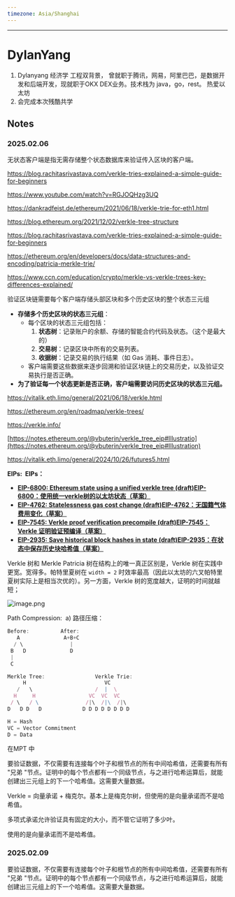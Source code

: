 ```yaml
---
timezone: Asia/Shanghai
---
```

---

# DylanYang

1. Dylanyang 经济学 工程双背景， 曾就职于腾讯，网易，阿里巴巴，是数据开发和后端开发，现就职于OKX DEX业务。技术栈为 java，go，rest。 热爱以太坊 
2. 会完成本次残酷共学

## Notes

<!-- Content_START -->

### 2025.02.06

无状态客户端是指无需存储整个状态数据库来验证传入区块的客户端。

https://blog.rachitasrivastava.com/verkle-tries-explained-a-simple-guide-for-beginners

https://www.youtube.com/watch?v=RGJOQHzg3UQ

https://dankradfeist.de/ethereum/2021/06/18/verkle-trie-for-eth1.html

https://blog.ethereum.org/2021/12/02/verkle-tree-structure

https://blog.rachitasrivastava.com/verkle-tries-explained-a-simple-guide-for-beginners

https://ethereum.org/en/developers/docs/data-structures-and-encoding/patricia-merkle-trie/ 

https://www.ccn.com/education/crypto/merkle-vs-verkle-trees-key-differences-explained/

验证区块链需要每个客户端存储头部区块和多个历史区块的整个状态三元组

- **存储多个历史区块的状态三元组**：
    - 每个区块的状态三元组包括：
        1. **状态树**：记录账户的余额、存储的智能合约代码及状态。（这个是最大的）
        2. **交易树**：记录区块中所有的交易列表。
        3. **收据树**：记录交易的执行结果（如 Gas 消耗、事件日志）。
    - 客户端需要这些数据来逐步回溯和验证区块链上的交易历史，以及验证交易执行是否正确。
- **为了验证每一个状态更新是否正确，客户端需要访问历史区块的状态三元组。**

https://vitalik.eth.limo/general/2021/06/18/verkle.html

https://ethereum.org/en/roadmap/verkle-trees/

https://verkle.info/

[https://notes.ethereum.org/@vbuterin/verkle_tree_eip#Illustratio](https://notes.ethereum.org/@vbuterin/verkle_tree_eip#Illustration)

https://vitalik.eth.limo/general/2024/10/26/futures5.html

**EIPs:  EIPs：**

- [**EIP-6800: Ethereum state using a unified verkle tree (draft)EIP-6800：使用统一verkle树的以太坊状态（草案）**](https://github.com/ethereum/EIPs/pull/6800)
- [**EIP-4762: Statelessness gas cost change (draft)EIP-4762：无国籍气体费用变化（草案）**](https://eips.ethereum.org/EIPS/eip-4762)
- [**EIP-7545: Verkle proof verification precompile (draft)EIP-7545：Verkle 证明验证预编译（草案）**](https://github.com/ethereum/EIPs/pull/7926)
- [**EIP-2935: Save historical block hashes in state (draft)EIP-2935：在状态中保存历史块哈希值（草案）**](https://eips.ethereum.org/EIPS/eip-2935)

Verkle 树和 Merkle Patricia 树在结构上的唯一真正区别是，Verkle 树在实践中更宽。宽得多。帕特里夏树在 `width = 2` 时效率最高（因此以太坊的六叉帕特里夏树实际上是相当次优的）。另一方面，Verkle 树的宽度越大，证明的时间就越短；

![image.png](https://prod-files-secure.s3.us-west-2.amazonaws.com/ccbfda19-7120-4f10-991d-ca3ef7646347/de1d5f0a-d9a3-43d6-966d-8a143a1dcfca/image.png)

Path Compression:  a) 路径压缩：

```jsx
Before:          After:
   A              A+B+C
  / \               |
 B   D              D
 |
 C

```

```jsx
Merkle Tree:                Verkle Trie:
     H                         VC
   /   \                    /  |  \
  H     H                 VC  VC  VC
 / \   / \               /|\  /|\  /|\
D   D D   D             D D D D D D D D

H = Hash
VC = Vector Commitment
D = Data

```

在MPT 中

要验证数据，不仅需要有连接每个叶子和根节点的所有中间哈希值，还需要有所有 "兄弟 "节点。证明中的每个节点都有一个同级节点，与之进行哈希运算后，就能创建出三元组上的下一个哈希值。这需要大量数据。

Verkle = 向量承诺 + 梅克尔。基本上是梅克尔树，但使用的是向量承诺而不是哈希值。

多项式承诺允许验证具有固定的大小，而不管它证明了多少叶。

使用的是向量承诺而不是哈希值。

### 2025.02.09
要验证数据，不仅需要有连接每个叶子和根节点的所有中间哈希值，还需要有所有 "兄弟 "节点。证明中的每个节点都有一个同级节点，与之进行哈希运算后，就能创建出三元组上的下一个哈希值。这需要大量数据。

<!-- Content_END -->
